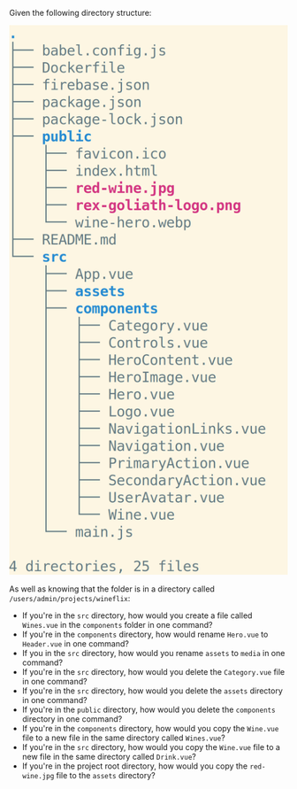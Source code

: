 Given the following directory structure:

![CLI directory structure](assets/wineflix.png)

As well as knowing that the folder is in a directory called `/users/admin/projects/wineflix`:

* If you're in the `src` directory, how would you create a file called `Wines.vue` in the `components` folder in one command?
* If you're in the `components` directory, how would rename `Hero.vue` to `Header.vue` in one command?
* If you in the `src` directory, how would you rename `assets` to `media` in one command?
* If you're in the `src` directory, how would you delete the `Category.vue` file in one command?
* If you're in the `src` directory, how would you delete the `assets` directory in one command?
* If you're in the `public` directory, how would you delete the `components` directory in one command?
* If you're in the `components` directory, how would you copy the `Wine.vue` file to a new file in the same directory called `Wines.vue`?
* If you're in the `src` directory, how would you copy the `Wine.vue` file to a new file in the same directory called `Drink.vue`?
* If you're in the project root directory, how would you copy the `red-wine.jpg` file to the `assets` directory?
